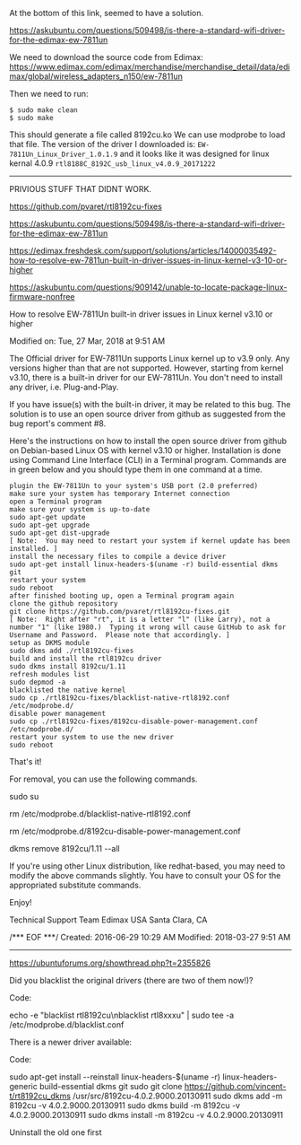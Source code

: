 At the bottom of this link, seemed to have a solution.

https://askubuntu.com/questions/509498/is-there-a-standard-wifi-driver-for-the-edimax-ew-7811un

We need to download the source code from Edimax:
https://www.edimax.com/edimax/merchandise/merchandise_detail/data/edimax/global/wireless_adapters_n150/ew-7811un

Then we need to run:

```
$ sudo make clean
$ sudo make
```

This should generate a file called 8192cu.ko
We can use modprobe to load that file.
The version of the driver I downloaded is:
`EW-7811Un_Linux_Driver_1.0.1.9`
and it looks like it was designed for linux kernal 4.0.9
`rtl8188C_8192C_usb_linux_v4.0.9_20171222`

------------------------------------------------------------
PRIVIOUS STUFF THAT DIDNT WORK.

https://github.com/pvaret/rtl8192cu-fixes

https://askubuntu.com/questions/509498/is-there-a-standard-wifi-driver-for-the-edimax-ew-7811un

https://edimax.freshdesk.com/support/solutions/articles/14000035492-how-to-resolve-ew-7811un-built-in-driver-issues-in-linux-kernel-v3-10-or-higher

https://askubuntu.com/questions/909142/unable-to-locate-package-linux-firmware-nonfree

How to resolve EW-7811Un built-in driver issues in Linux kernel v3.10 or higher

Modified on: Tue, 27 Mar, 2018 at 9:51 AM

The Official driver for EW-7811Un supports Linux kernel up to v3.9 only.  Any versions higher than that are not supported.  However, starting from kernel v3.10, there is a built-in driver for our EW-7811Un.  You don't need to install any driver, i.e. Plug-and-Play.


If you have issue(s) with the built-in driver, it may be related to this bug.  The solution is to use an open source driver from github as suggested from the bug report's comment #8.


Here's the instructions on how to install the open source driver from github on Debian-based Linux OS with kernel v3.10 or higher.  Installation is done using Command Line Interface (CLI) in a Terminal program.  Commands are in green below and you should type them in one command at a time.

    plugin the EW-7811Un to your system's USB port (2.0 preferred)
    make sure your system has temporary Internet connection
    open a Terminal program
    make sure your system is up-to-date
    sudo apt-get update
    sudo apt-get upgrade
    sudo apt-get dist-upgrade
    [ Note:  You may need to restart your system if kernel update has been installed. ]
    install the necessary files to compile a device driver
    sudo apt-get install linux-headers-$(uname -r) build-essential dkms git
    restart your system
    sudo reboot
    after finished booting up, open a Terminal program again
    clone the github repository
    git clone https://github.com/pvaret/rtl8192cu-fixes.git
    [ Note:  Right after "rt", it is a letter "l" (like Larry), not a number "1" (like 1980.)  Typing it wrong will cause GitHub to ask for Username and Password.  Please note that accordingly. ]
    setup as DKMS module
    sudo dkms add ./rtl8192cu-fixes
    build and install the rtl8192cu driver
    sudo dkms install 8192cu/1.11
    refresh modules list
    sudo depmod -a
    blacklisted the native kernel
    sudo cp ./rtl8192cu-fixes/blacklist-native-rtl8192.conf /etc/modprobe.d/
    disable power management
    sudo cp ./rtl8192cu-fixes/8192cu-disable-power-management.conf /etc/modprobe.d/
    restart your system to use the new driver
    sudo reboot


That's it!


For removal, you can use the following commands.


sudo su

rm /etc/modprobe.d/blacklist-native-rtl8192.conf

rm /etc/modprobe.d/8192cu-disable-power-management.conf

dkms remove 8192cu/1.11 --all

If you're using other Linux distribution, like redhat-based, you may need to modify the above commands slightly.  You have to consult your OS for the appropriated substitute commands.

Enjoy!


Technical Support Team
Edimax USA
Santa Clara, CA



/*** EOF ***/
Created:  2016-06-29  10:29 AM
Modified:  2018-03-27  9:51 AM

--------------------------------------------------------------------------------

https://ubuntuforums.org/showthread.php?t=2355826

Did you blacklist the original drivers (there are two of them now!)?

Code:

echo -e "blacklist rtl8192cu\nblacklist rtl8xxxu" | sudo tee -a /etc/modprobe.d/blacklist.conf

There is a newer driver available:

Code:

sudo apt-get install --reinstall linux-headers-$(uname -r) linux-headers-generic build-essential dkms git
sudo git clone https://github.com/vincent-t/rt8192cu_dkms /usr/src/8192cu-4.0.2.9000.20130911
sudo dkms add -m 8192cu -v 4.0.2.9000.20130911
sudo dkms build -m 8192cu -v 4.0.2.9000.20130911
sudo dkms install -m 8192cu -v 4.0.2.9000.20130911

Uninstall the old one first 

